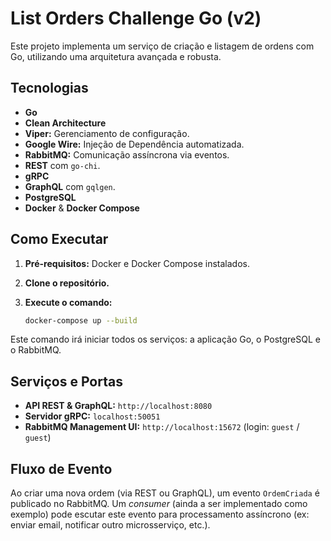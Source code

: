 # List Orders Challenge Go (v2)

Este projeto implementa um serviço de criação e listagem de ordens com Go, utilizando uma arquitetura avançada e robusta.

## Tecnologias

- **Go**
- **Clean Architecture**
- **Viper:** Gerenciamento de configuração.
- **Google Wire:** Injeção de Dependência automatizada.
- **RabbitMQ:** Comunicação assíncrona via eventos.
- **REST** com `go-chi`.
- **gRPC**
- **GraphQL** com `gqlgen`.
- **PostgreSQL**
- **Docker** & **Docker Compose**

## Como Executar

1.  **Pré-requisitos:** Docker e Docker Compose instalados.
2.  **Clone o repositório.**
3.  **Execute o comando:**

    ```bash
    docker-compose up --build
    ```

Este comando irá iniciar todos os serviços: a aplicação Go, o PostgreSQL e o RabbitMQ.

## Serviços e Portas

- **API REST & GraphQL:** `http://localhost:8080`
- **Servidor gRPC:** `localhost:50051`
- **RabbitMQ Management UI:** `http://localhost:15672` (login: `guest` / `guest`)

## Fluxo de Evento
Ao criar uma nova ordem (via REST ou GraphQL), um evento `OrdemCriada` é publicado no RabbitMQ. Um *consumer* (ainda a ser implementado como exemplo) pode escutar este evento para processamento assíncrono (ex: enviar email, notificar outro microsserviço, etc.).